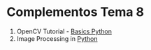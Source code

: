 # **Complementos Tema 8**
1. OpenCV Tutorial - [Basics Python](https://colab.research.google.com/drive/1xBPk9ix9J5RxZx3Fria1xXWneotetxnH?usp=sharing#scrollTo=TBn_p2MFkKzD)
2. Image Processing in [Python](https://colab.research.google.com/github/xn2333/OpenCV/blob/master/Image_Processing_in_Python_Final.ipynb#scrollTo=3ugbLMdXPOdE)